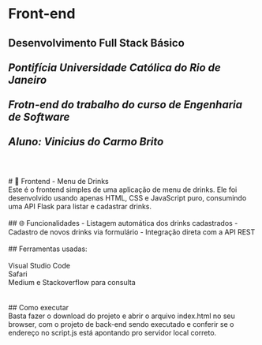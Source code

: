# Front-end

**Desenvolvimento Full Stack Básico**<br />
<br />
*Pontifícia Universidade Católica do Rio de Janeiro*<br />
<br />
*Frotn-end do trabalho do curso de Engenharia de Software*<br />
<br />
*Aluno: Vinicius do Carmo Brito*<br />
<br />
---

<br />
# 🥂 Frontend - Menu de Drinks
<br />
Este é o frontend simples de uma aplicação de menu de drinks. Ele foi desenvolvido usando apenas HTML, CSS e JavaScript puro, consumindo uma API Flask para listar e cadastrar drinks.
<br />

<br />
## 🌐 Funcionalidades
- Listagem automática dos drinks cadastrados
- Cadastro de novos drinks via formulário
- Integração direta com a API REST
<br />

<br />
## Ferramentas usadas:<br />
<br />
Visual Studio Code<br />
Safari<br />
Medium e Stackoverflow para consulta<br />
<br />

<br />
## Como executar
<br />
Basta fazer o download do projeto e abrir o arquivo index.html no seu browser, com o projeto de back-end sendo executado e conferir se o endereço no script.js está apontando pro servidor local correto.
